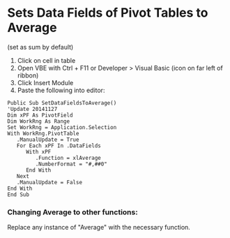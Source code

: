 # Sets Data Fields of Pivot Tables to Average
(set as sum by default)

1. Click on cell in table
2. Open VBE with Ctrl + F11 or Developer > Visual Basic (icon on far left of ribbon)
3. Click Insert Module
4. Paste the following into editor:

```vba
Public Sub SetDataFieldsToAverage()
'Update 20141127
Dim xPF As PivotField
Dim WorkRng As Range
Set WorkRng = Application.Selection
With WorkRng.PivotTable
   .ManualUpdate = True
   For Each xPF In .DataFields
      With xPF
         .Function = xlAverage
         .NumberFormat = "#,##0"
      End With
   Next
   .ManualUpdate = False
End With
End Sub
```

### Changing Average to other functions:

Replace any instance of "Average" with the necessary function.
